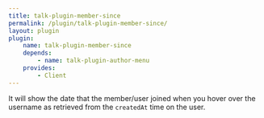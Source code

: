 ```yaml
---
title: talk-plugin-member-since
permalink: /plugin/talk-plugin-member-since/
layout: plugin
plugin:
    name: talk-plugin-member-since
    depends:
        - name: talk-plugin-author-menu
    provides:
        - Client
---
```


It will show the date that the member/user joined when you hover over the
username as retrieved from the `createdAt` time on the user.